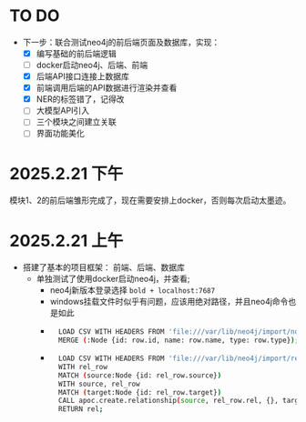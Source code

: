 # TO DO      
- 下一步：联合测试neo4j的前后端页面及数据库，实现：
  - [x] 编写基础的前后端逻辑
  - [ ] docker启动neo4j、后端、前端
  - [x] 后端API接口连接上数据库
  - [x] 前端调用后端的API数据进行渲染并查看
  - [x] NER的标签错了，记得改
  - [ ] 大模型API引入
  - [ ] 三个模块之间建立关联
  - [ ] 界面功能美化

# 2025.2.21 下午
模块1、2的前后端雏形完成了，现在需要安排上docker，否则每次启动太墨迹。

# 2025.2.21 上午
- 搭建了基本的项目框架： 前端、后端、数据库
  - 单独测试了使用docker启动neo4j，并查看;
    - neo4j新版本登录选择 `bold + localhost:7687`
    - windows挂载文件时似乎有问题，应该用绝对路径，并且neo4j命令也是如此
    - ```bash
        LOAD CSV WITH HEADERS FROM 'file:///var/lib/neo4j/import/nodes.csv' AS row
        MERGE (:Node {id: row.id, name: row.name, type: row.type});
      ```
    - ```bash
        LOAD CSV WITH HEADERS FROM 'file:///var/lib/neo4j/import/relationships.csv' AS rel_row
        WITH rel_row
        MATCH (source:Node {id: rel_row.source})
        WITH source, rel_row
        MATCH (target:Node {id: rel_row.target})
        CALL apoc.create.relationship(source, rel_row.rel, {}, target) YIELD rel
        RETURN rel;
      ```  
